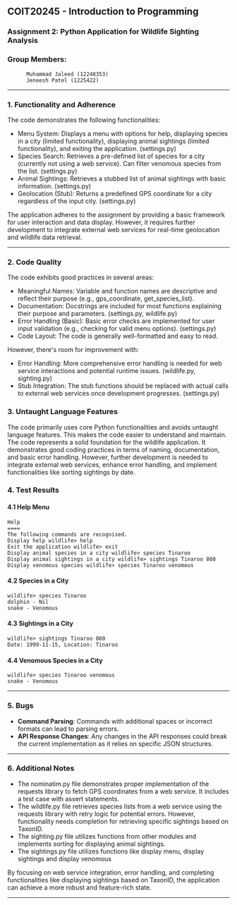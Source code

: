 
## COIT20245 - Introduction to Programming
### Assignment 2: Python Application for Wildlife Sighting Analysis
### Group Members:
          Muhammad Jaleed (12248353)
          Jeneesh Patel (1225422)


---

### 1. Functionality and Adherence

The code demonstrates the following functionalities:<br />
+ Menu System: Displays a menu with options for help, displaying species in a city (limited functionality), displaying animal sightings (limited functionality), and exiting the application. (settings.py)<br />
+ Species Search: Retrieves a pre-defined list of species for a city (currently not using a web service). Can filter venomous species from the list. (settings.py)<br />
+ Animal Sightings: Retrieves a stubbed list of animal sightings with basic information. (settings.py)<br />
+ Geolocation (Stub): Returns a predefined GPS coordinate for a city regardless of the input city. (settings.py)<br />

The application adheres to the assignment by providing a basic framework for user interaction and data display.  However, it requires further development to integrate external web services for real-time geolocation and wildlife data retrieval.<br />


---

### 2. Code Quality

The code exhibits good practices in several areas:<br />
+ Meaningful Names: Variable and function names are descriptive and reflect their purpose (e.g., gps_coordinate, get_species_list). <br />
+ Documentation: Docstrings are included for most functions explaining their purpose and parameters. (settings.py, wildlife.py) <br />
+ Error Handling (Basic): Basic error checks are implemented for user input validation (e.g., checking for valid menu options). (settings.py)<br />
+ Code Layout: The code is generally well-formatted and easy to read.<br />

However, there's room for improvement with:<br />
+ Error Handling: More comprehensive error handling is needed for web service interactions and potential runtime issues. (wildlife.py, sighting.py) <br />
+ Stub Integration: The stub functions should be replaced with actual calls to external web services once development progresses. (settings.py)<br />

### 3. Untaught Language Features

The code primarily uses core Python functionalities and avoids untaught language features.  This makes the code easier to understand and maintain.
The code represents a solid foundation for the wildlife application.  It demonstrates good coding practices in terms of naming, documentation, and basic error handling. However, further development is needed to integrate external web services, enhance error handling, and implement functionalities like sorting sightings by date.

### 4. Test Results

#### 4.1 Help Menu
```text
Help
====
The following commands are recognised.
Display help wildlife> help
Exit the application wildlife> exit
Display animal species in a city wildlife> species Tinaroo
Display animal sightings in a city wildlife> sightings Tinaroo 860
Display venomous species wildlife> species Tinaroo venomous
```

#### 4.2 Species in a City
```text
wildlife> species Tinaroo
dolphin - Nil
snake - Venomous
```

#### 4.3 Sightings in a City
```text
wildlife> sightings Tinaroo 860
Date: 1999-11-15, Location: Tinaroo
```

#### 4.4 Venomous Species in a City
```text
wildlife> species Tinaroo venomous
snake - Venomous
```

---

### 5. Bugs

- **Command Parsing**: Commands with additional spaces or incorrect formats can lead to parsing errors.
- **API Response Changes**: Any changes in the API responses could break the current implementation as it relies on specific JSON structures.

---

### 6. Additional Notes

+ The nominatim.py file demonstrates proper implementation of the requests library to fetch GPS coordinates from a web service. It includes a test case with assert statements.
+ The wildlife.py file retrieves species lists from a web service using the requests library with retry logic for potential errors. However, functionality needs completion for retrieving specific sightings based on TaxonID.
+ The sighting.py file utilizes functions from other modules and implements sorting for displaying animal sightings.
+ The sightings.py file utilizes functions like display menu, display sightings and display venomous <br />

By focusing on web service integration,  error handling, and completing functionalities like displaying sightings based on TaxonID, the application can achieve a more robust and feature-rich state.

---



